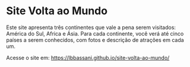 # Site Volta ao Mundo
Este site apresenta três continentes que vale a pena serem visitados: América do Sul, Africa e Ásia. Para cada continente, você verá até cinco países a serem conhecidos, com fotos e descrição de atrações em cada um.

Acesse o site em: 
https://lbbassani.github.io/site-volta-ao-mundo/